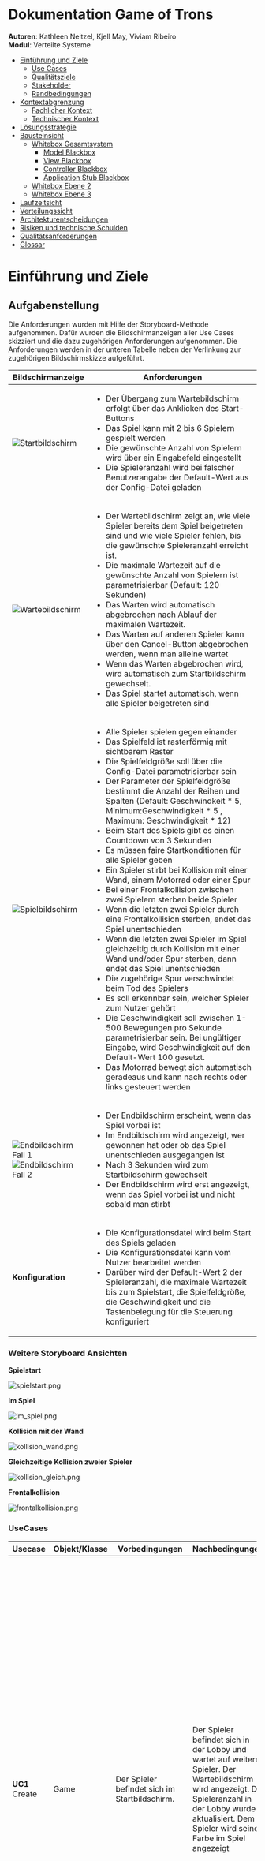 # **Dokumentation Game of Trons**

**Autoren**: Kathleen Neitzel, Kjell May, Viviam Ribeiro <br>
**Modul**: Verteilte Systeme

- [Einführung und Ziele](#einfuehrung)
   - [Use Cases](#usecases)
   - [Qualitätsziele](#qualitaetsziele)
   - [Stakeholder](#stakeholder)
   - [Randbedingungen](#randbedingungen)
- [Kontextabgrenzung](#kontextabgrenzung)
  - [Fachlicher Kontext](#fachlicherkontext)
  - [Technischer Kontext](#technischerkontext)
- [Lösungsstrategie](#loesungsstrategie)
- [Bausteinsicht](#bausteinsicht)
  - [Whitebox Gesamtsystem](#whiteboxgesamt)
    - [Model Blackbox](#modelblackbox)
    - [View Blackbox](#viewblackbox)
    - [Controller Blackbox](#controllerblackbox)
    - [Application Stub Blackbox](#applicationstubblackblox)
  - [Whitebox Ebene 2](#ebene2)
  - [Whitebox Ebene 3](#ebene3)
- [Laufzeitsicht](#laufzeitsicht)
- [Verteilungssicht](#verteilungssicht)
- [Architekturentscheidungen](#architektur)
- [Risiken und technische Schulden](#risiken)
- [Qualitätsanforderungen](#qualitaet)
- [Glossar](#glossar)



<a name="einfuehrung"></a>
# Einführung und Ziele
## Aufgabenstellung

Die Anforderungen wurden mit Hilfe der Storyboard-Methode aufgenommen. Dafür wurden die Bildschirmanzeigen aller Use Cases skizziert und die dazu zugehörigen Anforderungen aufgenommen. Die Anforderungen werden in der unteren Tabelle neben der Verlinkung zur zugehörigen Bildschirmskizze aufgeführt.

| Bildschirmanzeige  | Anforderungen |
| --- | --- |
| ![Startbildschirm](images/tron2.PNG) | <ul><li>Der Übergang zum Wartebildschirm erfolgt über das Anklicken des Start-Buttons</li><li>Das Spiel kann mit 2 bis 6 Spielern gespielt werden</li><li>Die gewünschte Anzahl von Spielern wird über ein Eingabefeld eingestellt</li><li>Die Spieleranzahl wird bei falscher Benutzerangabe der Default-Wert aus der Config-Datei geladen</li></ul> |
| ![Wartebildschirm](images/tron3.PNG) | <ul><li>Der Wartebildschirm zeigt an, wie viele Spieler bereits dem Spiel beigetreten sind und wie viele Spieler fehlen, bis die gewünschte Spieleranzahl erreicht ist.</li><li>Die maximale Wartezeit auf die gewünschte Anzahl von Spielern ist parametrisierbar (Default: 120 Sekunden)</li><li>Das Warten wird automatisch abgebrochen nach Ablauf der maximalen Wartezeit.</li><li>Das Warten auf anderen Spieler kann über den Cancel-Button abgebrochen werden, wenn man alleine wartet</li><li>Wenn das Warten abgebrochen wird, wird automatisch zum Startbildschirm gewechselt.</li><li>Das Spiel startet automatisch, wenn alle Spieler beigetreten sind</li></ul> |
| ![Spielbildschirm](images/tron1.png) | <ul><li>Alle Spieler spielen gegen einander</li><li>Das Spielfeld ist rasterförmig mit sichtbarem Raster</li><li>Die Spielfeldgröße soll über die Config-Datei parametrisierbar sein</li><li>Der Parameter der Spielfeldgröße bestimmt die Anzahl der Reihen und Spalten (Default: Geschwindkeit * 5, Minimum:Geschwindigkeit * 5 , Maximum: Geschwindigkeit * 12)</li><li>Beim Start des Spiels gibt es einen Countdown von 3 Sekunden</li><li>Es müssen faire Startkonditionen für alle Spieler geben</li><li>Ein Spieler stirbt bei Kollision mit einer Wand, einem Motorrad oder einer Spur</li><li>Bei einer Frontalkollision zwischen zwei Spielern sterben beide Spieler</li><li>Wenn die letzten zwei Spieler durch eine Frontalkollision sterben, endet das Spiel unentschieden</li><li>Wenn die letzten zwei Spieler im Spiel gleichzeitig durch Kollision mit einer Wand und/oder Spur sterben, dann endet das Spiel unentschieden</li><li>Die zugehörige Spur verschwindet beim Tod des Spielers</li><li>Es soll erkennbar sein, welcher Spieler zum Nutzer gehört</li><li>Die Geschwindigkeit soll zwischen 1-500 Bewegungen pro Sekunde parametrisierbar sein. Bei ungültiger Eingabe, wird Geschwindigkeit auf den Default-Wert 100 gesetzt.</li><li>Das Motorrad bewegt sich automatisch geradeaus und kann nach rechts oder links gesteuert werden</li></ul> |
| ![Endbildschirm Fall 1](images/tron4a.png)<br> ![Endbildschirm Fall 2](images/tron5.PNG)| <ul><li>Der Endbildschirm erscheint, wenn das Spiel vorbei ist</li><li>Im Endbildschirm wird angezeigt, wer gewonnen hat oder ob das Spiel unentschieden ausgegangen ist</li><li>Nach 3 Sekunden wird zum Startbildschirm gewechselt</li><li>Der Endbildschirm wird erst angezeigt, wenn das Spiel vorbei ist und nicht sobald man stirbt</li></ul>
| **Konfiguration** | <ul><li>Die Konfigurationsdatei wird beim Start des Spiels geladen</li><li>Die Konfigurationsdatei kann vom Nutzer bearbeitet werden</li><li>Darüber wird der Default-Wert 2 der Spieleranzahl, die maximale Wartezeit bis zum Spielstart, die Spielfeldgröße, die Geschwindigkeit und die Tastenbelegung für die Steuerung konfiguriert</li></ul>

### **Weitere Storyboard Ansichten**

**Spielstart**

![spielstart.png](./images/spielstart.png)
<br>

**Im Spiel**

![im_spiel.png](./images/im_spiel.png)
<br>

**Kollision mit der Wand**

![kollision_wand.png](./images/kollision_wand.png)
<br>

**Gleichzeitige Kollision zweier Spieler**

![kollision_gleich.png](./images/kollision_gleich.png)
<br>

**Frontalkollision**

![frontalkollision.png](./images/frontalkollision.png)
<br>

<a name="usecases"></a>
### **UseCases**

| Usecase | Objekt/Klasse | Vorbedingungen | Nachbedingungen |Erfolgsfall | Erweiterungsfälle| Fehlerfälle |
|---|---|---|---|---|---|---|
|**UC1** Create|Game|Der Spieler befindet sich im Startbildschirm.|Der Spieler befindet sich in der Lobby und wartet auf weitere Spieler. Der Wartebildschirm wird angezeigt. Die Spieleranzahl in der Lobby wurde aktualisiert. Dem Spieler wird seine Farbe im Spiel angezeigt|**1.** Der Nutzer gibt die gewünschte Spieleranzahl in das Eingabefeld ein und klickt den Start-Knopf an. <br><br>**2.** Falls der betreffende Spieler der Erste ist, eröffnet das System eine Lobby für die entsprechende Spieleranzahl und startet einen Timer mit der maximalen Wartezeit aus der Config.<br><br> **3.** Es wird geprüft, ob die festgelegte Spieleranzahl bereits erreicht wurde. Falls dies nicht der Fall ist, tritt der Spieler der Lobby bei und ihm wird der Wartebildschirm angezeigt.<br><br> **4.** Das System zeigt den Wartebildschirm an||**1a** Die vom Nutzer eingegebene Spieleranzahl ist nicht zwischen 2-6. <br><br> **1a.1** Das System übernimmt den Default-Wert aus der Config-Datei <br><br> **1a.2** Das System informiert den Nutzer über die altenative Spieleranzahl über eine Fehlermeldung<br><br> **2a** Die maximale Wartezeit in der Config-Datei ist nicht gültig <br><br> **2a.1** Der hinterlegte Default-Wert wird eingesetzt.<br><br> **2a.2** Der Nutzer wird über eine Meldung darüber informiert, dass die Wartezeit auf ihren Default-Wert gesetzt wurde.|
|**UC2a** Cancel Wait|Game|Der Spieler befindet sich alleine in der Lobby (Wartebildschirm).|Der Spieler befindet sich wieder im Startbildschirm. Die Spielinstanz wurde gelöscht.|**1.** Der Nutzer drückt auf den Button "Cancel".<br><br>**2.** Das System leitet ihn zum Startbildschirm zurück.<br><br>**3.** Das System löscht die Spielinstanz inkl. des Spielers. | |
|**UC2b** Time Up|Game|Eine unzureichende Spieleranzahl befindet sich in der Lobby (Wartebildschirm).|Alle Spieler befinden sich wieder im Startbildschirm. Die Spielinstanz inkl. der Spieler wurde gelöscht.|**1.** Die maximale Wartezeit aus der Config-Datei ist abgelaufen.<br><br>**2.** Das System informiert alle wartenden Spieler, dass die Wartezeit überschritten wurde.<br><br>**3.** Das System löscht die Spielinstanz und alle Spieler. | |
|**UC3** Start|Game|Alle bis auf den letzten Mitspieler befinden sich im Warteraum. Der letzte fehlende Spieler betritt den Warteraum.|Das Spiel wurde gestartet und allen Spielern wird der Spielbildschirm angezeigt.|**1.** Die benötigte Spieleranzahl wird erreicht.<br><br>**2.** Das System zeigt den 3-Sekunden-Countdown an.<br><br>**3.** Das System wechselt zum Spielbildschirm und zeigt die Farbe des Spielers an.|||
|**UC4** Steer|Spieler|Der Spieler befindet sich im Spiel und ist noch am Leben.|Das Motorrad des Spielers bewegt sich in einer Richtung weiter|**1.** Der Nutzer drückt keine Taste an <br><br> **2.** Das System zeigt die Bewegung des Motorrades in der aktuellen Richtung und Geschwindigkeit an| **1.a** Der Nutzer drückt auf eine der Steuerungstasten gemäß der angegebenen Tastenbelegung in der Config-Datei. <br><br> **1.a.2** Das System registriert den Tastendruck <br><br> **1.a.3** Das System berechnet die neue Richtung und aktualisiert die Richtung des Spielers entsprechend der gedrückten Taste <br><br> **1.a.4** Das System zeigt die neue Richtung des Motorrads des Spielers an.||
|**UC5** Collide on|Game Field|Der Spieler ist noch am Leben und bewegt sich auf dem Spielfeld|Der Spieler ist gestorben und wurde aus dem Spiel inkl. seiner Spur entfernt.|**1.** Das System stellt fest, dass sich auf der neuen Position des Motorrads des Spielers eine Wand, eine Spur oder ein anderes Motorrad befindet.<br><br> **2.** Das System entfernt die Spur des Spielers und entfernt den Spieler aus dem Spiel.<br><br> **3.** Das System zeigt eine Meldung an, um den Nutzer zu informieren, dass er gestorben ist.|||
|**UC6** Win |Game|Der Spieler befindet sich mit nur einem weiteren Spieler auf dem Spielfeld|Das Spiel wurde gelöscht und alle Nutzer wurden zum Startbildschirm weitergeleitet.|**1.** Der andere Spieler kollidiert (siehe UC5).<br><br> **2.** Das System legt den letzten überlebenden Spieler als Sieger fest <br><br> **3.** Das System zeigt allen Nutzern den Endschirm an, wo angezeigt wird, welcher Spieler gewonnen hat.<br><br> **4.** Nach 3 Sekunden löscht das System die Spielinstanz und zeigt allen wieder den Startbildschirm an.| |
|**UC7** Lose|Game|Der Spieler befindet sich mit mindestens einem weiteren Spieler auf dem Spielfeld|Der Spieler wurde aus dem Spiel entfernt|**1.** Der Spieler kollidiert (siehe UC5).<br><br> **2.** Das System entfernt den Spieler aus dem Spiel| | |
|**UC8** Tie|Game|Der Spieler befindet sich mit nur einem weiteren Spieler auf dem Spielfeld|Das Spiel wurde gelöscht und alle Nutzer wurden zum Startbildschirm weitergeleitet.|**1.** Beide Spieler kollidieren gleichzeitig (siehe UC5).<br><br> **2.** Das System legt fest, dass das Spiel unentschieden ist.<br><br> **3.** Das System zeigt allen Nutzern den Endschirm an, wo angezeigt wird, dass das Spiel unentschieden ist.<br><br> **4.** Nach 3 Sekunden löscht das System die Spielinstanz und zeigt allen wieder den Startbildschirm an.| |

<a name="qualitaetsziele"></a>
## Qualitätsziele

|Qualitätsziel  |Erklärung|
|---------------|---------|
|Kompatibilität |Es können mindestens zwei Spieler auf unterschiedlichen Geräten miteinander spielen|
|Fehlertoleranz/ Stabilität| Das Spiel soll bestehen/ stabil bleiben, auch wenn Teilnehmer abstürzen|
|Zuverlässigkeit|Das Spiel soll immer gleich schnell laufen (kein "Jittering")|
|Ein Spiel am Stück (Rematch-Option)|Es reicht aus, wenn ein Spiel am Stück spielbar ist (Keine "direkte" Rematch-Option)|

<a name="stakeholder"></a>
## Stakeholder

|Rolle  |Kontakt        |Erwartungshaltung|
|-------|---------------|-----------------|
|Kunde  |Martin Becke   |Entwicklung eines Tron-Spiels als verteiltes System, gut dokumentiert (Code <-> Dokumentation), Konzepte aus der Vorlesung sinnvoll angewendet und verstanden|
|Entwickler|Kathleen Neitzel, Kjell May, Viviam Ribeiro| - Das Spiel als verteiltes System entwickeln und dabei die Inhalte aus der Vorlesung praktisch verstehen und anwenden können <br>- PVL erhalten|


<a name="randbedingungen"></a>
# Randbedingungen

## Technisch

| Randbedingung           | Erläuterung                                 |
|-------------------------|---------------------------------------------|
| Programmiersprache | Die Vorgabe der Aufgabenstellung erfordert die Nutzung einer objektorientierten Programmiersprache. Die Nutzung von Java wird empfohlen, da in dieser Sprache Code-Beispiele in den Vorlesungen gezeigt werden. Wir haben uns aus diesem Grund für Java entschieden. |
| Versionsverwaltung | Die Nutzung von unserem hochschuleigenen Gitlab ist ebenfalls vorgeschrieben. Aufgrund eines Hackerangriffs in der Hochschule sind wir später im Projekt auf GitHub umgestiegen. |
| Schnittstellen     | Kommunikation mit RPC  |

## Organisatorisch

| Randbedingung   | Erläuterung |
|-----------------|-------------|
| Team            | Kjell May, Viviam Ribeiro und Kathleen Neitzel aus dem Studiengang der Angewandten Informatik. Fachsemester 6 und 7. |
| Zeit            |Abgabe am 19. Januar 2023. |
| Vorgehensmodell | Die Entwicklung wird iterativ und inkrementell betrieben. Zur Dokumentation wird arc42 genutzt|


<a name="kontextabgrenzung"></a>
# Kontextabgrenzung

<a name="fachlicherkontext"></a>
## Fachlicher Kontext


![fachlicher_trontext.png](./images/fachlicher_trontext.png)



<a name="technischerkontext"></a>
## Technischer Kontext



![technischer_trontext.png](./images/technischer_trontext.png)


<a name="loesungsstrategie"></a>
# Lösungsstrategie


|Use Case| Akteur | Funktionssignatur |Vorbedingung| Nachbedingung | Ablaufsemantik | Fehlersemantik |
| --- | --- | --- | --- | --- | --- | --- |
|UC1 | Controller | int handleInputPlayerCount() | Der Nutzer hat die gewünschte Spieleranzahl eingegeben und auf den Button "Start" gedrückt. | Die Spieleranzahl der Spielinstanz wird im Model gespeichert. |Die Methode liefert die durch den Benutzer eingegebenen Spieleranzahl | Wenn die Spieleranzahl keine Zahl zwischen 2 und 6 ist, wird die Methode loadDefaultPlayerCount() aufgerufen |
|UC1 | Controller | int loadDefaultPlayerCount() | Der Nutzer hat eine ungültige Spieleranzahl eingegeben. | Die Default-Spieleranzahl wird im Model gespeichert.  |Die Methode liefert den Default-Wert für die Spieleranzahl aus der Config-Datei und ruft die Methode informUser("Spieleranzahl muss eine Zahl zwischen 2 und 6 sein. Der Default-Wert <<Default-Wert>> wird gesetzt") | Wenn keine Zahl geladen werden konnte, wird eine Exception mit Fehlerbeschreibung geworfen. |
|UC1 | Controller |int[] loadConfigParams() | Eine gültige Spieleranzahl wurd im Model gespeichert.  | Es wurde eine Liste mit Spielparametern erzeugt. |Die Methode liefert die Parameter aus der Config-Datei in einem int-Array der Länge 4. <br> **Index 0:** Die maximale Wartezeit <br> **Index 1:** Die Tastenbelegung (0: Steuerung über die Pfeiltasten rechts/links; 1: Steuerung über die Tasten 'A'/'D') <br> **Index 2:** Die Geschwindigkeit<br> **Index 3:** Die Spielfeldgröße | Wenn ein Parameter nicht im gültigen Wertebereich liegt oder nicht geladen werden konnte, wird der entsprechende Default-Wert gesetzt: <br> **Default maximale Wartezeit:** 120 Sekunden<br> **Default Geschwindkeit:** 100 (Einheit: Bewegungen/Sekunde) <br> **Default Spielfeldgröße:** Geschwindigkeit * 5 <br><br> Anschließend wird die Methode informUser("Ein oder mehr Parameter aus der Konfigurationsdatei waren ungültig oder konnten nicht geladen werden. Die betroffenen Parameter wurde auf Default-Werte gesetzt.") aufgerufen |
|UC1| Model | ``void join(int)`` | Ein Spieler möchte dem Spiel durch Drücken auf Start beitreten oder ist der erste und erstellt damit ein Spiel | Der Spieler wurde im Spiel registriert. Wenn das Spiel voll ist, wird es gestartet | Nach Klick auf Start wird diese Methode mit der Anzahl der Spieler aus dem Feld des Startbildschirms aufgerufen. Ist noch kein `fullPlayerCount` gesetzt, ist die übergebene Anzahl die Lobbygröße. Die Anzahl der Spieler in der Lobby werden hochgezählt. Dann wird geschaut, ob die Lobby voll ist und dann entweder das Spiel gestartet oder die Anzahl der wartenden Spieler in der View aktualisiert und der Warte-Timer zurückgesetzt | 1. Ein Spieler tritt mit seiner eingetragenen Anzahl an Spielern bei, die Lobby hat aber schon eine gesetzte Größe. Dann wird der Spieler darüber informiert (`informUser()`) |
|UC2a+b | Model | ``void cancelWait()`` | Der Cancel-Button wurde gedrückt oder die maximale Wartezeit ist abgelaufen | Das Spiel wurde abgebrochen und alles zurückgesetzt | fullPlayerCount und numPlayers werden auf 0 gesetzt, der Timer abgebrochen, der User informiert und die Spielinstanz im Controller gelöscht | |
|UC3| Model |``void startGame(int, int)``| Es sind genug Spieler beigetreten|Das Spiel wurde initialisiert und alle Spieler befinden sich auf ihrer Startposition und sehen den Spielbildschirm | startGame() wird mit Anzahl Reihen (Spalten entfallen, da das Spielfeld quadratisch ist) und Spielgeschwindigkeit aufgerufen. Das Spielfeld und die Spieler werden initialisiert und die Spieler auf ihre Startpositionen gesetzt ||
|UC1, UC2, UC5 | View | void informUser(String) | Ein Fehler ist aufgetreten | Dem Nutzer wird ein Text mit der entsprechenden Fehlerbeschreibung angezeigt. |Zeigt die übergebene Fehlerbeschreibung dem Nutzer an | |
|UC1, UC2, UC6, UC8 | View |void showScreen(String) | Der Spielzustand wurde im Controller gewechselt. | Dem Nutzer wird einen anderen Bildschirm angezeigt. |Die Methode zeigt den Bildschirm an, der zum übergebenen Bildschirmzustand passt.  | Wenn zum übergebenen Zustandsparameter kein anzuzeigenden Bildschirm gehört, wird eine Exception mit einer Fehlerbeschreibung geworfen. |
|UC2 | Controller | void handleWaitingButtonClick() | Der Nutzer befindet sich alleine in der Lobby und hat auf den Button "Cancel" geklickt.| Der Spieler wird  zum Startbildschirm zurückgeleitet. |Die Methode bricht den Wartevorgang ab. | |
|UC2, UC6, UC8 | Controller | void deleteGameInstance() | Der Wartevorgang wurde durch Nutezraktion oder Timerablauf abgebrochen oder das Spiel wurde zu Ende gespielt. | Die Spielinstanz wurde gelöscht. |Die Methode löscht die aktuelle Spielinstanz. |  |
|UC2 | Controller| void cancelWaitingTimer() | Der Nutzer befindet sich im Warteraum und der Timer des Warteraums ist abgelaufen, weil zu lange auf anderen Spieler gewartet wurde. |Der Nutzer wird zum Startbildschirm weitergeleitet. |Die Methode bricht den Wartevorgang ab und informiert den Nutzer über den Aufruf der Methode informUser("Wartezeit zu lang. Der Wartevorgang wird abgebrochen ...").| |
|UC3 | Controller | void notifyCountdownOver() | Der Countdown wurde von der View dem Nutzer angezeigt. | Der Controller bekommt mit, dass der Countdown vorbei ist und ruft die Methode startGame() des Models auf. | Die Methode erzeugt einen Event für den Controller, dass der Countdown vorbei ist.|  |
|UC4 | View | void drawPlayers() | Der Nutzer befindet sich im Spielbildschirm und die Spielfeldanzeige soll die aktuelle Positionen der Spieler zeigen | Auf dem Spielfeld werden die aktuell lebenden Spieler an ihren aktuellen Positionen angezeigt. |Die Methode iteriert über alle Spieler, holt ihre Koordinaten und zeichnet sie an ihrer aktuellen Position ein. | Im Fehlerfall wird eine Exception mit Fehlerbeschreibung geworfen |
|UC4 | View | void drawTileColors(int id, int oldX, int oldY, int difX, int difY, String oldOrientation) | Der Nutzer befindet sich im Spielbildschirm und die Methode updatePlayer() wurde aufgerufen. | Die Daten zur Einfärbung des Spielfeldes werden auf den aktualisierten Stand gebracht. |Die Methode berechnet, welche Tiles mit der Farbe des übergebenen Spielers eingefärbt werden sollen und ihren Wert auf die Farbe des Spielers. | |
|UC4| Controller | String handleDirectionKeyboardInput() |Der Nutzer hat eine Taste füe die Steuerung seines Spielers gedrückt.| Die gewünschte Richtungsänderung wird zurückgegeben. | Die Methode liefert die Richtung, die über die Tastatur vom Nutzer eingegeben wurde. Wenn die entsprechende Tastenbelegung für die Steuerung des Motorrads nach links gedrückt wurde, gibt die Methode den String 'left' zurück. <br> Wenn die entsprechende Tastenbelegung für die Steuerung des Motorrads nach rechts gedrückt wurde, gibt die Methode den String 'right' zurück.| Im Fehlerfall wird eine Exception mit Fehlerbeschreibung geworfen |
|UC4 | Model | ``void changePlayerDirection(int, String)`` | Der Nutzer hat eine Taste für die Richtungsänderung gedrückt und die gewünschte Richtung wurde ermittelt. | Der Spieler wurde um 90° in die gewünschte Richtung gedreht.|Der Methode werden als Parameter die Spieler-ID und ein String übergeben, welche die Information liefert, ob der Spieler nach links oder nach rechts gesteuert wird. Der Spieler mit der ID wird in der Liste der Spieler gesucht. Es wird überprüft, ob der Spieler noch am Leben ist und ob er in diesem Tick bereits eine Aktion getätigt hat. Aus der aktuellen front und der Richtung des Spielers bezogen aufs Spielfeld werden die neue front und die neue Richtung berechnet und gesetzt. Außerdem wird gespeichert, dass der Spieler diesen Tick eine Aktion getätigt hat. | Wenn der Spieler mit der übergebenen ID nicht unter den Spielern gefunden wurde, nicht am Leben ist oder bereits eine Aktion diesen Tick gemacht hat, wird die Eingabe ignoriert. |
|UC4,5,6,7,8 | Model | ``void update()`` | Das Spiel befindet sich im Zustand RUNNING. | Alle lebenden Spieler wurden bewegt, das Spiel ist möglicherweise vorbei. | Diese Methode ist die tick-Methode/ der Gameloop des Spiels. Sie wird also in festen Zeitintervallen ausgeführt. Diese Methode ruft intern `updatePlayers()` zum Aktualisieren der Spieler auf (Bewegen und Töten). Dann wird der GameState geprüft. Ist das Spiel RUNNING, werden alle neuen Positionen der Spieler an die View mittels `getPlayerPositions()` und ``updatePlayer()`` übermittelt. Tote Spieler werden hier auch mitgeschickt mit der Info, dass sie entfernt werden sollen. Ist das Spiel OVER wird stattdessen der Sieger erfragt und an den Controller übermittelt, um das Spiel zu beenden.||
|UC4,5,6,7,8 | Model | ``void updatePlayers()`` | Das Spiel befindet sich im Zustand RUNNING. Diese Methode wurde in ``update()`` aufgerufen. | Alle Spieler wurden bewegt und eventuell Spieler getötet. | Es wird zu Beginn eine leere Liste initialisiert für Spieler, die diesen Zug sterben könnten. Dann werden alle Spieler bewegt, von denen diesen Tick kein Input kam (mit ``movePlayersNoInput()``). Danach wird über alle lebenden Spieler iteriert. Spieler werden der Liste hinzugefügt, wenn es eine Kollision an ihrer front gibt (geprüft durch ``checkForCollision()``). Wenn es keine Kollision für den aktuell betrachteten Spieler gibt, wird `movePlayer` aufgerufen, um den Spieler zu bewegen. Wurden alle Spieler abgehandelt, werden in der Methode ``killPlayers()`` alle Spieler in der Liste getötet.||
|UC4 | Model | ``void movePlayersNoInput()`` | Das Spiel befindet sich im Zustand RUNNING. Diese Methode wurde in ``updatePlayers()`` aufgerufen. | Alle Spieler wurden diesen tick bewegt | Es wird über alle Spieler iteriert. Für jeden, der keine `currentAction` hat, wird mit ``calcNextPos()`` die nächste Position in der aktuellen Richtung berechnet und als front des Spielers gesetzt |  |
|UC4 | Model | ``Position calcNextPos(Position, Direction, String)`` | Die neue Position eines Spielers soll ermittelt werden | Die neue Position wurde berechnet und zurückgegeben | Zuerst wird ein int[] initialisert mit den Änderungen für x und y je nach Richtung (LEFT,UP,RIGHT,DOWN). Dann wird anhand der übergebenen Richtung und der `action` als String die resultierende Richtung ermittelt. Anhand der ordinalen Ordnung dieser Richtung im enum werden die Änderungen für x und y mithilfe des int[] bestimmt und zurückgegeben | |
|UC5 | Model | ``boolean checkForCollision(Position)`` | Das Spiel befindet sich im Zustand RUNNING. Diese Methode wurde in ``updatePlayers()`` aufgerufen. | Eine Kollision wurde korrekt erkannt und zurückgegeben. | Der Methode wird die front eines Spielers übergeben. Befindet sich diese außerhalb des Spielfelds - x > Anzahl Spalten oder y > Anzahl Reihen oder eins der beiden < 0 - wird true zurückgegeben. Wenn  front gleich der front eines anderen lebenden Spielers ist, wird auch true zurückgegeben. Ist das nicht der Fall wird geschaut, ob sich die front in einem trail eines lebenden Spielers (auch des Spielers selbst) befindet. Auch hier wird demnach true zurückgegeben, sonst false. ||
|UC4 | Model | ``void movePlayer(Player)`` | Das Spiel befindet sich im Zustand RUNNING. Diese Methode wurde in ``updatePlayers()`` aufgerufen.| Der Spieler wurde bewegt, indem die front dem trail angefügt wurde | Die front des übergebenen Spielers wird an den trail angehangen. Die currentAction wird auf null gesetzt ||
|UC4,5,6,7,8 | Model | ``void killPlayers(List<Player>)`` | Das Spiel befindet sich im Zustand RUNNING. Diese Methode wurde in ``updatePlayers()`` aufgerufen. | Zu tötende Spieler wurden getötet und eventuell ein Sieger des Spiels bestimmt. | Ist die übergebene Liste leer, wird einfach zurückgekehrt. Dann wird geprüft, ob die Listengröße gleich Anzahl lebender Spieler ist. In dem Fall hat man ein Unentschieden, der gameWinner wird auf -1 und der GameState auf OVER gesetzt und es wird returned. Andernfalls werden alle Spieler der Liste auf tot gesetzt. Ist danach nur noch ein Spieler übrig, ist dies der Gewinner, gameWinner wird auf seine ID und der GameState auf OVER gesetzt. ||
|UC5, UC7| View |removeTileColor(int) | Ein Spieler ist gestorben und die Methode kill() wurde in der View aufgerufen. | Die Felder, die mit als Parameter eingegebenen Farbe eingefärbt waren, sind nicht mehr eingefärbt, sondern haben die gleiche Farbe wie der Spielhintergrund.| Die Methode ändert die Farbe von jedem Feld mit der als Parameter übergebenen Farbe zur Hintergrundfarbe. | |
|UC5, UC7| View |kill(int) | Die View wurde informiert, dass ein Spieler gestorben ist. | Der tote Spieler wurde aus der Spielerliste entfernt und seine eingefärbten Felder wurden zurückgesetzt.| Ruft die Methode removeTileColor() auf und entfernt den Spieler aus der Spielerliste. |   |
| UC1-8 | View |updatePlayer(int ID, int X, int Y, int orientation) |Im Model wurden Daten zu den Spielern geändert. | Die View hat ihre Daten aktualisiert. | Die Methode aktualisiert die Position des Spieler mit der übergebenen ID auf die übergebenen Koordinaten. Wenn sich die Ausrichtung des Spielers auch geändert hat, wird die neue Richtung in der View gezeigt. Dann wird die Methode drawTileColors() aufgerufen Wenn die Koordinaten <0 sind, dann ist der Spieler tot und die Methode kill() wird aufgerufen. | |
| UC3 | View | setGameFieldSize(int)| Alle Spieler haben den Warteraum betreten.|Die Spielfeldgröße wird in der View gespeichert.  |Die Methode setzt die Spielfeldgröße in der View, die aus der Config-Datei geladen wurde. Dann werden die Spieldaten benutzt, um das Spielfeld zu initialisieren.| |
|UC6,7,8| Controller| void endGame(int)| Im Model wurde ein Gewinner festgelegt oder das Spiel wurde als unentschieden entschieden. | Die State Maschine im Controller befindet sich im Zustand "End" | Die Methode ändert die State Maschine im Controller zum Zustand "End"| |
|UC6,7,8|View|notifyGameResult(int)| Die State Maschine des Controllers befindet sich im Zustand "End"| Die View weiß, wie das Spiel ausgegangen ist und zeigt im nächsten Schitt den Endbildschirm an.| Die Methode setzt den Gewinner des Spiels in der View-Komponente.| |
| UC1,2a,2b,3,6,7,8 | Controller | void setCurrentState(String) | Der Controller wurde gestartet oder ist bereits am laufen und befindet sich in einem State.  | Der State des Controllers wurde gewechselt und die behavior() Methode des aktuellen States kann ausgeführt werden. | Die Methode kann vom Controller (bzw. der State Machine) selbst innerhalb der behavior() Methode aufgerufen werden oder von außen durch das Model. In einem String wird der Folgezustand übergeben. Beim setzen des nächsten States wird direkt die behavior()-Methode ausgeführt. |  |   
| UC1,2a,2b,3,6,7,8 | Controller | void behavior() | Die State Machine hat ihren Zustand gewechselt und führt die behavior Methode aus. | Die behvaior()-Methode wurde ausgeführt und ggf. der Zustand gewechselt. | Je nachdem in welchem State sich die State Machine aktuell befindet, wird die entsprechende behvior()-Methodenimplementierung ausgewählt und ausgeführt. |  |   






<a name="bausteinsicht"></a>
# Bausteinsicht
## Ebene 1

<a name="whiteboxgesamt"></a>
### Whitebox Gesamtsystem

Game Of Trons ist in drei Komponenten aufgeteilt, die in der unteren Abbildung zu sehen sind.
Die Komponenten bieten über Schnittstellen ihre Funktionalitäten an und nutzen ebenso über Schnittstellen die Funktionalitäten anderer Komponenten.

![Whitebox_Gesamtsystem_Abb](images/Whitebox_Gesamt.png) 

Die Komponentenaufteilung richtet sich nach dem eingesetzten MVC-Architekturmuster. 

**Enthaltene Bausteine**

| Baustein | Kurzbeschreibung |
| --- | --- |
| Model | Enthält das Datenmodell und die Spielelogik |
| View | Verantwortlich für die GUI-Anzeige und das Empfangen von Nutzereingaben|
|Controller | Regelt die Ablaufsemantik außerhalb des Spiels und vermittelt zwischen Model und View.|
| Application Stub | Fängt Methodenaufrufe auf und leite sie an die Middleware weiter. Wird von der Middleware aufgerufen, um Methodenaufrufe an die aufgerufene Klasse weiterzuleiten. |


<a name="modelblackbox"></a>
### Model (Blackbox)

**Zweck/ Verantwortung**

Das Model ist in unserem Spiel für die Lobby- und die Spielelogik zuständig. Für die Lobby registriert es neue Spieler und startet das Spiel bei voller Lobby oder bricht es im Bedarfsfall ab. Für das Spiel berechnet es den aktuellen Spielstand anhand der Eingaben und gibt die Informationen an die View weiter

**Schnittstelle(n)**

Um einen Spielstart und ein Spielende zu signalisieren, benötigt das Model die angebotene Schnittstelle *IModelController* vom Controller. Um die angezeigten Daten in der View zu aktualisieren, benötigt das Model die Schnittstelle *IModelView* von der View. Das Model selbst bietet die Schnittstelle *IModel* für den Controller an, um die Lobby zu steuern, das Spiel zu initialisieren und über Tasteneingaben informiert zu werden.

| Methode | Kurzbeschreibung |
| --- | --- |
| ``join(int)`` | Zum Erstellen oder Beitreten einer Lobby |
| ``cancelWait()`` | Zum Abbrechen der Lobby durch Ablaufen der Wartezeit oder Drücken auf 'Cancel' |
| ``startGame(int,int)`` | Lässt das Spiel mit den übergebenen Einstellungen (Spielfeldgröße und Spielgeschwindigkeit) starten |
| ``changePlayerDirection(int,String)`` | Für Verarbeitung der Tasteneingaben für einen Spieler |

<a name="viewblackbox"></a>
### View (Blackbox) 

**Zweck/ Verantwortung**

 Das View-Subsystem implementiert die gleichnamige View des eingesetzten MVC-Patterns.
 Die Komponente stellt die grafische Benutzeroberfläche bereit. Es nimmt Aktionen vom Nutzer entgegen und leitet diese zum Controller weiter. 

 Bei Bedarf, im Falle einer Änderung im Datenmodell (Datenmodell wird im Subsystem Model verwaltet), wird die View darüber informiert und passt die angezeigten Inhalte an.

**Schnittstelle(n)**

Die View bietet die Bildschirmanzeigefunktionalität, das Setzen der Spielfeldgröße und das Setzen des Spielergebnisses über die Schnittstelle **IControllerView** an.


| Methode | Kurzbeschreibung |
| --- | --- |
| showScreen(String) | Zeigt den Bildschirm an, der zum als String übergebenen Programmzustand passt. |
| setGameFieldSize(int)| setzt die Spielfeldgröße in der View. Der Aufrufparameter bestimmt die Anzahl der Reihen und Spalten des rasterförmigen Spielfeldes.|
| notifyGameResult(int) | setzt ein Spielergebnis in der View. Die Methode wird mit der SpielerID des Gewinners aufgerufen oder mit -1, wenn das Spiel unentschieden ist. |


Die View erlaubt das Aktualisieren der Spielerdaten über die Schnittstelle **IModelView**

| Methode | Kurzbeschreibung |
| --- | --- |
|updatePlayer(int, int, int, int) | Aktualisiert die Spielerliste, die in der View gehalten wird. Der erste Parameter ist die ID des zu aktualisierenden Spielers. Der zweite und dritte Parameter sind die neuen X- und Y-Koordinate des Spielers. Wenn die Koordinaten -1 und -1 betragen, dann ist der Spieler tot. |


<a name="controllerblackbox"></a>
### Controller (Blackbox) 

**Zweck/ Verantwortung**

Der Controller steuert den gesamten Ablauf rund um das Spiel. Dieser umfasst das Weiterleiten vom Startbildschirm in die Lobby, das Warten auf weitere Mitspieler, das Mitteilen des Siegers am Ende des Spiels, das Löschen der beendeten Runde und das Zurückleiten zum Startbildschirm. Außerdem setzt der Controller die Kommunikation zwischen der View- und der Modelkomponente sowohl vor und nach als auch während der laufenden Runde über mehrere Schnittstellen um.
Während des Spiels nimmt der Controller die Benutzereingaben zur Steuerung des Spielers an und leitet diese an das Model weiter.

**Schnittstelle(n)**

Der Controller bietet Funktionalitäten für das Model v.a. zur Kommunikation mit der View über die Schnittstelle **IModelController** an.


| Methode | Kurzbeschreibung |
| --- | --- |
| void endGame(int) | Das Model ruft die Methode endGame() auf und übergibt als Parameter das Spielergebnis in Form eines int. Die State Machine wechselt vom Zustand GAME in den Zustand END. | |
| void setCurrentState(String) | Das Model einen Zustandswechsel der State Machine mit dieser Methode bewirken. Der nächste Zustand wird hierbei in einem String übergeben. |


Der Controller bietet Funktionalitäten für die View v.a. zur Kommunikation mit dem Model über die Schnittstelle **IViewController** an.

| Methode | Kurzbeschreibung |
| --- | --- |
| int handleInputPlayerCount() | Der Nutzer drückt den Start-Button. Falls eine gültige Eingabe für die Spieleranzahl vom Nutzer getätigt wurde, wird der Wert in einer Variable gespeichert. Andernfalls wird die Methode loadDefaultPlayerCount() aufgerufen. |
| void handleWaitingButtonClick()| Der Nutzer drückt den Cancel-Button. Wartevorgang wird abgebrochen, falls der Nutzer alleinein der Lobby wartet. Andernfalls wird mit informUser() eine Nachricht versendet, dass der Wartevorgang nicht abgebrochen werden kann. |
| String handleDirectionKeyboardInput()| Der Nutzer tätigt  eine Tastatureingabe zur Steuerung seines Spielers. Zurückgegeben wird die für die Taste hinterlegte Richtung. Bei keiner Belegung wird eine Exception geworfen. |
| void notifyCountdownOver() | Die View hat die Countdownanzeige abgeschlossen und benachrichtigt den Controller, dass der Countdown vorbei ist. Der Controller ruft die Methode startGame() des Models auf. |

### Factory

**Zweck/ Verantwortung**

Die Komponente Factory bietet eine Factory nach außen an, um Caller-/ Realimplementierungsreferenzen zurückzugeben. Dabei wird das gewünschte Interface und ob remote gespielt wird übergeben.

**Schnittstelle(n)**

Die einzige von außen aufrufbare Klasse heißt MVCFactory, die in den Klassen genutzt werden kann.

| Methode | Kurzbeschreibung |
|-|-|
| Object getInterface(String, boolean) | Es wird ein Objekt vom Interface im übergebenen String zurückgegeben. Wenn remote gespielt wird, ist der zweite Parameter true und das Caller Objekt wird zurückgegeben, sonst das der Realimplementierung |

<a name="applicationstubblackblox"></a>
### Application Stub (Blackbox) 

**Zweck/ Verantwortung**

Der Application Stub fängt Methodenaufrufe auf, die Schnittstellen von Remote-Komponenten aufrufen. Beim Auffangen wird die Middleware aufgerufen.

Außerdem leitet der Application Stub einen durch die Middleware empfangenen Methodenaufruf an die richtuge Komponentenschnittstelle weiter, wo der Aufruf abgearbeitet wird.


**Schnittstelle(n)**

Die Schnittstelle **IRemoteObject** bietet die Funktionalität zum Empfangen von Remote-Methodenaufrufen an. 

| Methode | Kurzbeschreibung |
|call(String methodName, Object[] args) | Eine zu importierende Schnittstelle wird gefragt, ob eine Methode mit dem Namen "methodName" vorhanden ist. Wenn ja, dann wird diese Methode mit den Aufrufparametern im Array "args" aufgerufen.|

<a name="ebene2"></a>
## Ebene 2 

### Whitebox Model

![Model_Ebene2](./images/Model_Ebene2.png)


### Whitebox View

![View_Ebene2](./images/View_Ebene_2.png)


### Whitebox Controller

![Controller_WB2](./images/Controller_WB2.png)
<br>

### Whitebox Factory

![Factory_Ebene2](images/Factory_Ebene2.png)

### Whitebox Application Stub

![AppStub_Ebene2](./images/Whitebox_AppStub.png)


<a name="ebene3"></a>
## Ebene 3 

### Whitebox Model

![Model_Ebene3](images/Model_Ebene3_Refactor.png)

*Öffentlich (GameManager und GameLogic):*
| Methode | Kurzbeschreibung |
| --- | --- |
| ``getInstance()`` | Liefert die IModel-Instanz(Singleton-Pattern)|
| ``join(int)`` | Zum Erstellen oder Beitreten einer Lobby |
| ``cancelWait()`` | Zum Abbrechen der Lobby durch Ablaufen der Wartezeit oder Drücken auf 'Cancel' |
| ``startGame(int,int)`` | Lässt das Spiel mit den übergebenen Einstellungen (Spielfeldgröße und Spielgeschwindigkeit) starten |
| ``changePlayerDirection(int,String)`` | Für Verarbeitung der Tasteneingaben für einen Spieler|
| ``init(int,int)`` | Wird in `startGame()` aufgerufen und initialisert das Spiel |
| ``updatePlayers()`` | Aktualisiert die Position aller Spieler und bereitet tote Spieler auf ihre Entfernung vor |
| ``getGameState()`` | Liefert den GameState für den Manager als String |
| ``getGameWinner()`` | Liefert die id des Siegers oder -1 bei Unentschieden |
| ``getPlayerPositions()`` | Liefert die Positionen aller Spieler im Format int[4] mit {Spieler-ID,x,y,dir} für die aktuelle Position und Richtung als ordinal und {Spieler-ID,-1,-1,-1} wenn der Spieler tot ist |

``Player`` und ``Position`` haben nur Getter/ Setter als öffentliche Methoden. ``prev()`` und ``next()`` von ``Direction`` liefern die ordinal vorherige/ nächste Richtung von LEFT,UP,RIGHT,DOWN. In ``run()`` von ``WaitingTimer`` wird ``cancelWait()`` von ``GameManager`` aufgerufen, um das Spiel abzubrechen.

*Privat:*
| Methode | Kurzbeschreibung |
| --- | --- |
| ``update()`` | Der Gameloop/ die tick-Methode des Spiels. Aktualisiert alle Spieler und schickt Updates/ Spielergebnis an die View/ den Controller |
| ``getPlayerById(int)`` | Liefert das Player-Objekt mit der übergebenen id |
| ``calcNextPos(Position,Direction,String)`` | Liefert die berechnete Position aus den übergebenen Parametern |
| ``movePlayer(Player)`` | Bewegt den übergebenen Spieler weiter, indem seine front an den trail gehangen wird |
| ``setGameOver()`` | Setzt den GameState auf OVER |
| ``getNumLivingPlayers()`` | Liefert die Anzahl der noch lebenden (``isAlive=true``) Spielern |
| ``checkForCollision(Player)`` | Gibt zurück, ob ein Spieler eine Kollision hat |
| ``killPlayers(List<Player>)`` | Tötet alle Spieler die sich in der übergebenen Liste befinden |
   
### Whitebox View

![View_Ebene3](./images/Whitebox_View.png)

|Methode| Kurzbeschreibung|
| --- | --- |
|drawScreen() | Abstrakte Methode, die in den konkreten Klassen die Bildschirmanzeige zeichnet. |
|informUser(String) | konkrete Methode, die eine Meldung (als String-Aufrufparameter übergebe) dem Nutzer anzeigt. |
|Color getColor(int) |Bildet Spieler-IDs eindeutig auf Anzeigefarben ab und liefert die Farbe zur angefragten ID.|
|drawPlayers() | Zeigt die aktuell lebenden Spieler an ihrer aktuellen Position an. |
|drawTileColors(int, int, int, int, int,String) | Wird mit der Spieler-ID, mit den alten Spielerkoodinaten und der Differenz zwischen den  alten und neuen Spielerkoordinaten aufgerufen. Für die Berechnung wird die Ausrichtung des Spielers benötigt (String-Parameter). Die Methode berechnet die Spielfelder, die von dem Spieler besetzt wurden und aktualisiert die Spielfelddaten entsprechend.|
|kill(int)| Ruft RemoteTileColors auf und entfernt den Spieler aus der Spielerliste|
|updateCurrentPlayerID(int)|Wenn updateNumPlayers(int) aufgerufen wird, wird geprüft, ob eine die currentPlayerID schon gesetzt ist, Wenn nicht, dann wird diese Methode aufgerufen. Dabei wird der übergebene Parameter die aktuelle Spieleranzahl-1 und wird als ID für den Spieler genutzt.|

   
### Whitebox Controller

![Controller_WB3_1](./images/Controller_WB3.png)
<br>

State Machine
![SM_WB3_1](./images/SM_WB3.png)
<br>

Controller
| Methode | Kurzbeschreibung |
| --- | --- |
| behavior() | Führt nach einem Zustandswechsel die dem aktuellen State entsprechende behavior()-Implementierung aus. |
| deleteGameInstance() | Löscht die aktuelle Spielinstanz. |

IConfig
| Methode | Kurzbeschreibung|
| --- | --- |
| loadConfigParameters() | Liefert die für das Spiel relevanten Parameter aus der Config-Datei in einem Array. |   
| loadDefaultPlayerCount() | Lädt den in der Config gespeicherten Defaultwert für die Spieleranzahl |   

### Whitebox Factory

![Factory_Ebene3](images/Factory_Ebene3.png)

*Öffentlich*:
| Methode | Kurzbeschreibung|
| --- | --- |
| Object getInterface(String, boolean) | Es wird ein Objekt vom Interface im übergebenen String zurückgegeben. Wenn remote gespielt wird, ist der zweite Parameter true und das Caller Objekt wird zurückgegeben, sonst das der Realimplementierung |

*Protected*:
| Methode | Kurzbeschreibung|
| --- | --- |
| IModel getModel(boolean) | Gibt entweder ein Caller- oder Realimplementierungsobjekt, je nach boolean-Wert  |
| IModelView getModelView(boolean) | Gibt entweder ein Caller- oder Realimplementierungsobjekt, je nach boolean-Wert  |
| IContext getController(boolean) | Gibt entweder ein Caller- oder Realimplementierungsobjekt, je nach boolean-Wert  |

### Whitebox AppStub
   
**Caller-Whitebox**
![Appstub_Caller.png](./images/caller_whitebox.png)
<br>
|Methode| Kurzbeschreibung|
| --- | --- |
|join(int) <br> cancelWait() <br> startGame(int, int)<br> changePlayerDirection(int, String) <br> setCurrentState(String<br> endGame(int)<br> updateNumplayers(int)<br> updatePlayer(int,int,int,int)<br> informUser(String)<br>| Ruft die invoke(int interfaceID, String methodName, Object[] args)-Schnittstelle der Middleware auf. Für den Aufruf wird das InterfaceID der Caller-Klasse genommen, und die Aufrufparameter der Methode werden in ein Object-Array gepackt.|

 **Callee-Whitebox**
![Appstub_Callee.png](./images/callee_whitebox.png)
<br>
|Methode| Kurzbeschreibung|
| --- | --- |
|call(String methodName, Object[])| Eine zu importierende Schnittstelle wird gefragt, ob eine Methode mit dem Namen "methodName" vorhanden ist. Wenn ja, dann wird diese Methode mit den Aufrufparametern im Array "args" aufgerufen.|

Die komplette Methodenliste ist bereits in der Blackbox-Sicht (#applicationstubblackblox) des Application Stubs beschrieben, da alle Methoden über Schnittstellen nach außen hin angeboten werden.

<a name="laufzeitsicht"></a>
# Laufzeitsicht


## Usecase 1 Create
![uc1](images/uc1.png)
   
## Usecase 2a CancelWait
![uc2a](images/uc2a.png)

## Usecase 2b TimeUp
![uc2b](images/uc2b.png)

## Usecase 3 Start
![uc3_](images/uc3_.png)

## Usecase 4 Spieler steuern
![Sequenzdiagramm_Steer](images/SD_UC4Steer.png)

## Usecase 5 gegen Spielobjekt kollidieren
![Sequenzdiagramm_Collide](images/SD_UC5Collide.png)

### AD View: updatePlayer()
![AD_View_updatePlayer](images/AD_View_update.png)

### AD View:  kill()
![AD_View_kill](images/AD_View_kill.png)

## UC6 Win
![Sequenzdiagramm_Spielende](images/SD_UC6Win.png)

## UC7 Lose
![Sequenzdiagramm_Spielende](images/SD_UC7Lose.png)

## UC8 Tie
![Sequenzdiagramm_Spielende](images/SD_UC8Tie.png)
...

## AD join
![Aktivitätsdiagramm_join](images/AD_join.png)

## AD cancelWait
![Aktivitätsdiagramm_cancelWait](images/AD_cancelWait.png)

## AD startGame
![Aktivitätsdiagramm_startGame](images/AD_startGame.png)

## AD init
![Aktivitätsdiagramm_init](images/AD_init.png)

## AD update
![Aktivitätsdiagramm_update](images/AD_update.png)

## AD changePlayerDirection
![Aktivitätsdiagramm_changePlayerDirection](images/AD_changePlayerDirection.png)

## AD calcNextPos
![Aktivitätsdiagramm_calcNextPos](images/AD_calcNextPos.png)

## AD getPlayerPositions
![Aktivitätsdiagramm_getPlayerPositions](images/AD_getPlayerPositions.png)

## AD updatePlayers
![Aktivitätsdiagramm_updatePlayers](images/AD_updatePlayers.png)

## AD movePlayer
![Aktivitätsdiagramm_movePlayer](images/AD_movePlayer.png)

## AD checkForCollision
![Aktivitätsdiagramm_checkForCollision](images/AD_checkForCollision.png)

## AD killPlayers
![Aktivitätsdiagramm_killPlayers](images/AD_killPlayers.png)


<a name="verteilungssicht"></a>
# Verteilungssicht 
![Deployment_Tron](images/Deployment_Tron.png)


<a name="querschnitt"></a>
# Querschnittliche Konzepte {#section-concepts}

## *\<Konzept 1>* {#__emphasis_konzept_1_emphasis}

*\<Erklärung>*

## *\<Konzept 2>* {#__emphasis_konzept_2_emphasis}

*\<Erklärung>*

...

## *\<Konzept n>* {#__emphasis_konzept_n_emphasis}

*\<Erklärung>*

<a name="architektur"></a>
# Architekturentscheidungen 

Ausschlaggebend für die Architektur ist das MVC-Entwurfsmuster, das häufig bei Anwendungen mit Benutzeroberfläche eingesetzt wird, was auch bei der hier behandelten Anwendung der Fall ist.

Dieses Entwurfsmuster implementiert das Prinzip des Separation of Concerns, wodurch die Wartbarbeit und des Systems steigt und Auswirkungen von Änderungen eher lokal bleiben. Diese Eigenschaften führen auch dazu, dass das System erweiterbar ist.

Die Vorteile, die das Einsetzen dieses Patterns bringen, sind für die Entwicklung dieser Software unerlässlich, da der Softwareentwicklungsprozess iterativ gestaltet ist und da Änderungen in der Logik oder Architektur aufgrund von neuen Wunschäußerungen durch die Stakeholder oder aufgrund von Fehleinschätzungen durch das unerfahrene Entwicklungsteam zu erwarten sind.

<a name="qualitaet"></a>
# Qualitätsanforderungen

## Qualitätsbaum

![Qualitätsbaum](./images/qualitaetsbaum.png)

## Qualitätsszenarien

|ID |Szenario|
|---|--------|
|K01|Es lässt sich ein faires Spiel erstellen und starten mit 2-6 Spielern|
|F01|Ein Spieler verliert die Verbindung zum Spiel. Das Spiel geht trotzdem weiter für die anderen Spieler|
|F02|Eingaben eines Spielers kommen verzögert oder unregelmäßig an. Das Spiel registriert trotzdem für jeden Spieler regelmäßig gleich viele Eingaben und geht fair weiter|
|Z01|Pakete im Netzwerk haben Varianz in der Laufzeit (Jittering). Das Spiel geht trotzdem gleich schnell weiter|
|R01|Ein Spiel wurde beendet. Alle Spieler können den Endbildschirm sehen und werden dann zurück zum Startbildschirm geleitet. Die Option dasselbe Spiel zu wiederholen gibt es nicht.|

**TODO Wahrscheinlich noch mehr Szenarien**

<a name="risiken"></a>
# Risiken und technische Schulden {#section-technical-risks}

<a name="glossar"></a>
# Glossar {#section-glossary}

|Begriff    |Definition|
|-----------|----------|
|||
